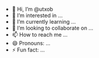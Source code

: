- 👋 Hi, I’m @utxob
- 👀 I’m interested in ...
- 🌱 I’m currently learning ...
- 💞️ I’m looking to collaborate on ...
- 📫 How to reach me ...
- 😄 Pronouns: ...
- ⚡ Fun fact: ...

<!---
utxob/utxob is a ✨ special ✨ repository because its `README.md` (this file) appears on your GitHub profile.
You can click the Preview link to take a look at your changes.
--->
